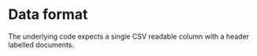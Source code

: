 # Data format
The underlying code expects a single CSV readable column with a header labelled documents.
